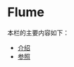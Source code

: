 # Flume

<!-- ::: tip
主题组件受到相同的 [浏览器的 API 访问限制](../guide/using-vue.md#浏览器的API访问限制).
::: -->

本栏的主要内容如下：

- [介绍](./intro.md)
- [参照](./reference.md)
